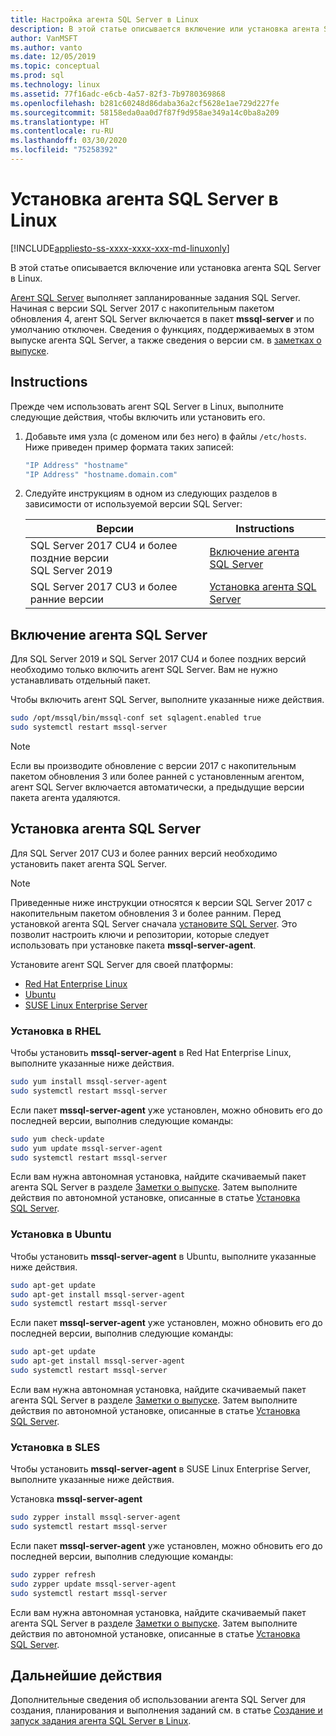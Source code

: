 ```yaml
---
title: Настройка агента SQL Server в Linux
description: В этой статье описывается включение или установка агента SQL Server в Linux.
author: VanMSFT
ms.author: vanto
ms.date: 12/05/2019
ms.topic: conceptual
ms.prod: sql
ms.technology: linux
ms.assetid: 77f16adc-e6cb-4a57-82f3-7b9780369868
ms.openlocfilehash: b281c60248d86daba36a2cf5628e1ae729d227fe
ms.sourcegitcommit: 58158eda0aa0d7f87f9d958ae349a14c0ba8a209
ms.translationtype: HT
ms.contentlocale: ru-RU
ms.lasthandoff: 03/30/2020
ms.locfileid: "75258392"
---
```

# <a name="install-sql-server-agent-on-linux"></a>Установка агента SQL Server в Linux

[!INCLUDE[appliesto-ss-xxxx-xxxx-xxx-md-linuxonly](../includes/appliesto-ss-xxxx-xxxx-xxx-md-linuxonly.md)]

В этой статье описывается включение или установка агента SQL Server в Linux.

[Агент SQL Server](https://docs.microsoft.com/sql/ssms/agent/sql-server-agent) выполняет запланированные задания SQL Server. Начиная с версии SQL Server 2017 с накопительным пакетом обновления 4, агент SQL Server включается в пакет **mssql-server** и по умолчанию отключен. Сведения о функциях, поддерживаемых в этом выпуске агента SQL Server, а также сведения о версии см. в [заметках о выпуске](sql-server-linux-release-notes.md).

## <a name="instructions"></a>Instructions

Прежде чем использовать агент SQL Server в Linux, выполните следующие действия, чтобы включить или установить его.

1. Добавьте имя узла (с доменом или без него) в файлы `/etc/hosts`. Ниже приведен пример формата таких записей:

   ```bash
   "IP Address" "hostname"
   "IP Address" "hostname.domain.com"
   ```

1. Следуйте инструкциям в одном из следующих разделов в зависимости от используемой версии SQL Server:

   | Версии | Instructions |
   |---|---|
   | SQL Server 2017 CU4 и более поздние версии</br>SQL Server 2019 | [Включение агента SQL Server](#EnableAgentAfterCU4) |
   | SQL Server 2017 CU3 и более ранние версии | [Установка агента SQL Server](#InstallAgentBelowCU4) |

## <a name="enable-the-sql-server-agent"></a><a id="EnableAgentAfterCU4"></a>Включение агента SQL Server

Для SQL Server 2019 и SQL Server 2017 CU4 и более поздних версий необходимо только включить агент SQL Server. Вам не нужно устанавливать отдельный пакет.

Чтобы включить агент SQL Server, выполните указанные ниже действия.

```bash
sudo /opt/mssql/bin/mssql-conf set sqlagent.enabled true 
sudo systemctl restart mssql-server
```

> [!NOTE]
> Если вы производите обновление с версии 2017 с накопительным пакетом обновления 3 или более ранней с установленным агентом, агент SQL Server включается автоматически, а предыдущие версии пакета агента удаляются.  

## <a name="install-the-sql-server-agent"></a><a name="InstallAgentBelowCU4"></a>Установка агента SQL Server

Для SQL Server 2017 CU3 и более ранних версий необходимо установить пакет агента SQL Server.

> [!NOTE]
> Приведенные ниже инструкции относятся к версии SQL Server 2017 с накопительным пакетом обновления 3 и более ранним. Перед установкой агента SQL Server сначала [установите SQL Server](sql-server-linux-setup.md#platforms). Это позволит настроить ключи и репозитории, которые следует использовать при установке пакета **mssql-server-agent**.

Установите агент SQL Server для своей платформы:
- [Red Hat Enterprise Linux](#RHEL)
- [Ubuntu](#ubuntu)
- [SUSE Linux Enterprise Server](#SLES)

### <a name=""></a><a name="RHEL">Установка в RHEL</a>

Чтобы установить **mssql-server-agent** в Red Hat Enterprise Linux, выполните указанные ниже действия. 

```bash
sudo yum install mssql-server-agent
sudo systemctl restart mssql-server
```

Если пакет **mssql-server-agent** уже установлен, можно обновить его до последней версии, выполнив следующие команды:

```bash
sudo yum check-update
sudo yum update mssql-server-agent
sudo systemctl restart mssql-server
```

Если вам нужна автономная установка, найдите скачиваемый пакет агента SQL Server в разделе [Заметки о выпуске](sql-server-linux-release-notes.md). Затем выполните действия по автономной установке, описанные в статье [Установка SQL Server](sql-server-linux-setup.md#offline).

### <a name=""></a><a name="ubuntu">Установка в Ubuntu</a>

Чтобы установить **mssql-server-agent** в Ubuntu, выполните указанные ниже действия. 

```bash
sudo apt-get update 
sudo apt-get install mssql-server-agent
sudo systemctl restart mssql-server
```

Если пакет **mssql-server-agent** уже установлен, можно обновить его до последней версии, выполнив следующие команды:

```bash
sudo apt-get update 
sudo apt-get install mssql-server-agent
sudo systemctl restart mssql-server
```

Если вам нужна автономная установка, найдите скачиваемый пакет агента SQL Server в разделе [Заметки о выпуске](sql-server-linux-release-notes.md). Затем выполните действия по автономной установке, описанные в статье [Установка SQL Server](sql-server-linux-setup.md#offline).

### <a name=""></a><a name="SLES">Установка в SLES</a>

Чтобы установить **mssql-server-agent** в SUSE Linux Enterprise Server, выполните указанные ниже действия. 

Установка **mssql-server-agent** 

```bash
sudo zypper install mssql-server-agent
sudo systemctl restart mssql-server
```

Если пакет **mssql-server-agent** уже установлен, можно обновить его до последней версии, выполнив следующие команды:

```bash
sudo zypper refresh
sudo zypper update mssql-server-agent
sudo systemctl restart mssql-server
```

Если вам нужна автономная установка, найдите скачиваемый пакет агента SQL Server в разделе [Заметки о выпуске](sql-server-linux-release-notes.md). Затем выполните действия по автономной установке, описанные в статье [Установка SQL Server](sql-server-linux-setup.md#offline).

## <a name="next-steps"></a>Дальнейшие действия
Дополнительные сведения об использовании агента SQL Server для создания, планирования и выполнения заданий см. в статье [Создание и запуск задания агента SQL Server в Linux](sql-server-linux-run-sql-server-agent-job.md).
